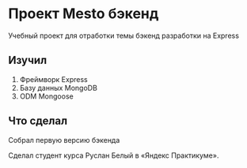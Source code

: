 # Проект Mesto бэкенд

Учебный проект для отработки темы бэкенд разработки на Express

## Изучил

1. Фреймворк Express
2. Базу данных MongoDB
3. ODM Mongoose

## Что сделал

Собрал первую версию бэкенда

Сделал студент курса Руслан Белый в «Яндекс Практикуме».
